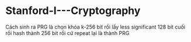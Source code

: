 # Stanford-I---Cryptography
 

 Cách sinh ra PRG là chọn khóa k-256 bit rồi lấy less significant 128 bit cuối rồi hash thành 256 bit rồi cứ repeat lại là thành PRG